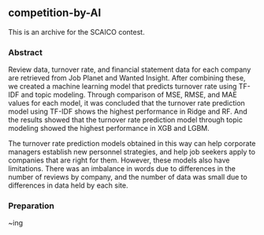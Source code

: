 ## competition-by-AI
This is an archive for the SCAICO contest.

### Abstract
Review data, turnover rate, and financial statement data for each company are retrieved from Job Planet and Wanted Insight. After combining these, we created a machine learning model that predicts turnover rate using TF-IDF and topic modeling. Through comparison of MSE, RMSE, and MAE values ​​for each model, it was concluded that the turnover rate prediction model using TF-IDF shows the highest performance in Ridge and RF. And the results showed that the turnover rate prediction model through topic modeling showed the highest performance in XGB and LGBM.

The turnover rate prediction models obtained in this way can help corporate managers establish new personnel strategies, and help job seekers apply to companies that are right for them.
However, these models also have limitations. There was an imbalance in words due to differences in the number of reviews by company, and the number of data was small due to differences in data held by each site.

### Preparation
~ing
